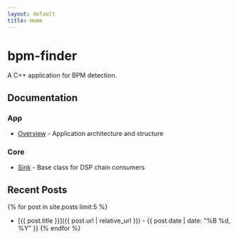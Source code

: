 ```yaml
---
layout: default
title: Home
---
```


# bpm-finder

A C++ application for BPM detection.

## Documentation

### App

- [Overview](app/overview.md) - Application architecture and structure

### Core

- [Sink](core/sink.md) - Base class for DSP chain consumers

## Recent Posts

{% for post in site.posts limit:5 %}

- [{{ post.title }}]({{ post.url | relative_url }}) - {{ post.date | date: "%B %d, %Y" }}
  {% endfor %}
